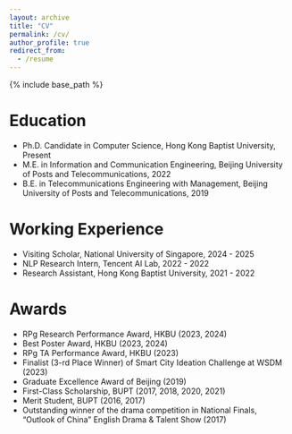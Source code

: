 ```yaml
---
layout: archive
title: "CV"
permalink: /cv/
author_profile: true
redirect_from:
  - /resume
---
```


{% include base_path %}

Education
======
* Ph.D. Candidate in Computer Science, Hong Kong Baptist University, Present
* M.E. in Information and Communication Engineering, Beijing University of Posts and Telecommunications, 2022
* B.E. in Telecommunications Engineering with Management, Beijing University of Posts and Telecommunications, 2019

Working Experience
======
* Visiting Scholar, National University of Singapore, 2024 - 2025
* NLP Research Intern, Tencent AI Lab, 2022 - 2022
* Research Assistant, Hong Kong Baptist University, 2021 - 2022
  
Awards
======
* RPg Research Performance Award, HKBU (2023, 2024)
* Best Poster Award, HKBU (2023, 2024)
* RPg TA Performance Award, HKBU (2023)
* Finalist (3-rd Place Winner) of Smart City Ideation Challenge at WSDM (2023)
* Graduate Excellence Award of Beijing (2019)
* First-Class Scholarship, BUPT (2017, 2018, 2020, 2021)
* Merit Student, BUPT (2016, 2017)
* Outstanding winner of the drama competition in National Finals, “Outlook of China” English Drama & Talent Show (2017)
